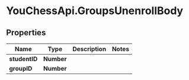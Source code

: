 # YouChessApi.GroupsUnenrollBody

## Properties
Name | Type | Description | Notes
------------ | ------------- | ------------- | -------------
**studentID** | **Number** |  | 
**groupID** | **Number** |  | 
